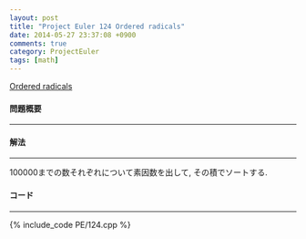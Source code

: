 ```yaml
---
layout: post
title: "Project Euler 124 Ordered radicals"
date: 2014-05-27 23:37:08 +0900
comments: true
category: ProjectEuler
tags: [math]
---
```


[Ordered radicals](http://projecteuler.net/problem=124)

#### 問題概要

****

#### 解法

****

100000までの数それぞれについて素因数を出して, その積でソートする.

#### コード

****

{% include_code PE/124.cpp %}
